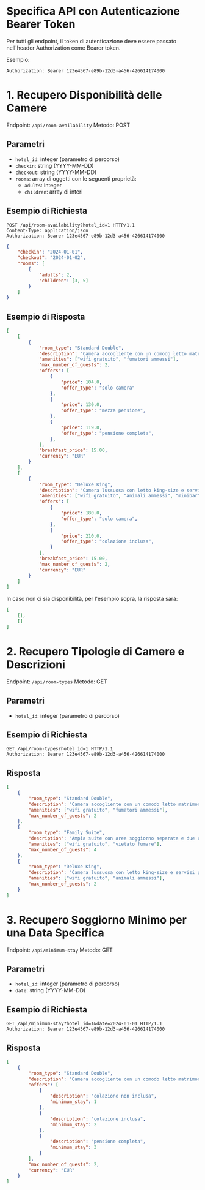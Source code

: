 # Specifica API con Autenticazione Bearer Token

Per tutti gli endpoint, il token di autenticazione deve essere passato nell'header Authorization come Bearer token.

Esempio:
``` 
Authorization: Bearer 123e4567-e89b-12d3-a456-426614174000
```

# 1. Recupero Disponibilità delle Camere

Endpoint: `/api/room-availability`
Metodo: POST

## Parametri

- `hotel_id`: integer (parametro di percorso)
- `checkin`: string (YYYY-MM-DD)
- `checkout`: string (YYYY-MM-DD)
- `rooms`: array di oggetti con le seguenti proprietà:
  - `adults`: integer
  - `children`: array di interi

## Esempio di Richiesta

```http
POST /api/room-availability?hotel_id=1 HTTP/1.1
Content-Type: application/json
Authorization: Bearer 123e4567-e89b-12d3-a456-426614174000
```

```json
{
    "checkin": "2024-01-01",
    "checkout": "2024-01-02",
    "rooms": [
        {
            "adults": 2,
            "children": [3, 5]
        }
    ]
}
```

## Esempio di Risposta

```json
[
    [
        {
            "room_type": "Standard Double",
            "description": "Camera accogliente con un comodo letto matrimoniale, adatta per coppie o viaggiatori singoli.",
            "amenities": ["wifi gratuito", "fumatori ammessi"],
            "max_number_of_guests": 2,
            "offers": [
                {
                    "price": 104.0,
                    "offer_type": "solo camera"
                },
                {
                    "price": 130.0,
                    "offer_type": "mezza pensione",
                },
                {
                    "price": 119.0,
                    "offer_type": "pensione completa",
                },
            ],
            "breakfast_price": 15.00,
            "currency": "EUR"
        }
    ],
    [
        {
            "room_type": "Deluxe King",
            "description": "Camera lussuosa con letto king-size e servizi premium, ideale per chi cerca maggiore comfort.",
            "amenities": ["wifi gratuito", "animali ammessi", "minibar"],
            "offers": [
                {
                    "price": 180.0,
                    "offer_type": "solo camera",
                },
                {
                    "price": 210.0,
                    "offer_type": "colazione inclusa",
                }
            ],
            "breakfast_price": 15.00,
            "max_number_of_guests": 2,
            "currency": "EUR"
        }
    ]
]
```

In caso non ci sia disponibilità, per l'esempio sopra, la risposta sarà:

```json
[
    [],
    []
]
``` 


# 2. Recupero Tipologie di Camere e Descrizioni

Endpoint: `/api/room-types`
Metodo: GET

## Parametri

- `hotel_id`: integer (parametro di percorso)

## Esempio di Richiesta

```http
GET /api/room-types?hotel_id=1 HTTP/1.1
Authorization: Bearer 123e4567-e89b-12d3-a456-426614174000
```

## Risposta

```json
[
    {
        "room_type": "Standard Double",
        "description": "Camera accogliente con un comodo letto matrimoniale, adatta per coppie o viaggiatori singoli.",
        "amenities": ["wifi gratuito", "fumatori ammessi"],
        "max_number_of_guests": 2   
    },
    {
        "room_type": "Family Suite",
        "description": "Ampia suite con area soggiorno separata e due camere da letto, perfetta per famiglie o gruppi.",
        "amenities": ["wifi gratuito", "vietato fumare"],
        "max_number_of_guests": 4
    },
    {
        "room_type": "Deluxe King",
        "description": "Camera lussuosa con letto king-size e servizi premium, ideale per chi cerca maggiore comfort.",
        "amenities": ["wifi gratuito", "animali ammessi"],
        "max_number_of_guests": 2
    }
]
```


# 3. Recupero Soggiorno Minimo per una Data Specifica

Endpoint: `/api/minimum-stay`
Metodo: GET

## Parametri

- `hotel_id`: integer (parametro di percorso)
- `date`: string (YYYY-MM-DD)

## Esempio di Richiesta

```http
GET /api/minimum-stay?hotel_id=1&date=2024-01-01 HTTP/1.1
Authorization: Bearer 123e4567-e89b-12d3-a456-426614174000
```

## Risposta

```json
[
    {
        "room_type": "Standard Double",
        "description": "Camera accogliente con un comodo letto matrimoniale, adatta per coppie o viaggiatori singoli.",
        "offers": [
            {
                "description": "colazione non inclusa",
                "minimum_stay": 1
            },
            {
                "description": "colazione inclusa",
                "minimum_stay": 2
            },
            {
                "description": "pensione completa",
                "minimum_stay": 3
            }
        ],
        "max_number_of_guests": 2,
        "currency": "EUR"
    }
]
```
